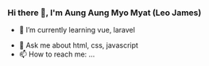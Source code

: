 ### Hi there 👋, I'm Aung Aung Myo Myat (Leo James)

<!-- - 🔭 I’m currently working on ... -->
- 🌱 I’m currently learning vue, laravel
<!-- - 👯 I’m looking to collaborate on ... -->
<!-- - 🤔 I’m looking for help with ... -->
- 💬 Ask me about html, css, javascript
- 📫 How to reach me: ...
<!-- - 😄 Pronouns: ... -->
<!-- - ⚡ Fun fact: ... -->

